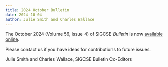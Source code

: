 ```yaml
---
title: 2024 October Bulletin
date: 2024-10-04
author: Julie Smith and Charles Wallace
---
```


The October 2024 (Volume 56, Issue 4) of SIGCSE _Bulletin_ is now [available online]({{"/about/bulletin/bulletin.56.4.pdf"|absolute_url}}).

Please contact us if you have ideas for contributions to future issues.

Julie Smith and Charles Wallace, SIGCSE Bulletin Co-Editors
